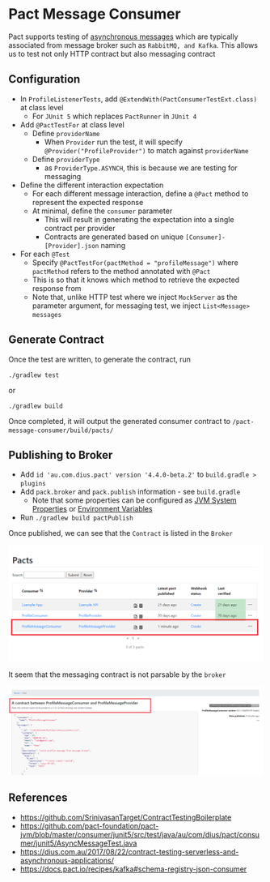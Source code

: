 # Pact Message Consumer

Pact supports testing of [asynchronous messages](https://docs.pact.io/implementation_guides/jvm/consumer/junit5#asynchronous-messages) which are typically associated from message broker such as `RabbitMQ, and Kafka`. This allows us to test not only HTTP contract but also messaging contract

## Configuration

- In `ProfileListenerTests`, add `@ExtendWith(PactConsumerTestExt.class)` at class level
  - For `JUnit 5` which replaces `PactRunner` in `JUnit 4`
- Add `@PactTestFor` at class level
  - Define `providerName`
    - When `Provider` run the test, it will specify `@Provider("ProfileProvider")` to match against `providerName`
  - Define `providerType`
    - as `ProviderType.ASYNCH`, this is because we are testing for messaging
- Define the different interaction expectation
  - For each different message interaction, define a `@Pact` method to represent the expected response
  - At minimal, define the `consumer` parameter
    - This will result in generating the expectation into a single contract per provider
    - Contracts are generated based on unique `[Consumer]-[Provider].json` naming
- For each `@Test`
  - Specify `@PactTestFor(pactMethod = "profileMessage")` where `pactMethod` refers to the method annotated with `@Pact`
  - This is so that it knows which method to retrieve the expected response from
  - Note that, unlike HTTP test where we inject `MockServer` as the parameter argument, for messaging test, we inject `List<Message> messages`

## Generate Contract

Once the test are written, to generate the contract, run

```
./gradlew test
```

or

```
./gradlew build
```

Once completed, it will output the generated consumer contract to `/pact-message-consumer/build/pacts/`

## Publishing to Broker

- Add `id 'au.com.dius.pact' version '4.4.0-beta.2'` to `build.gradle > plugins`
- Add `pack.broker` and `pack.publish` information - see `build.gradle`
  - Note that some properties can be configured as [JVM System Properties](https://github.com/pact-foundation/pact-jvm/blob/master/provider/gradle/README.md#configured-as-jvm-system-properties) or [Environment Variables](https://github.com/pact-foundation/pact-jvm/blob/master/provider/gradle/README.md#configured-as-environment-variables)
- Run `./gradlew build pactPublish`

Once published, we can see that the `Contract` is listed in the `Broker`

![pact-broker-1](/assets/pact-broker-6.png)

It seem that the messaging contract is not parsable by the `broker`

![pact-broker-2](/assets/pact-broker-7.png)


## References

- https://github.com/SrinivasanTarget/ContractTestingBoilerplate
- https://github.com/pact-foundation/pact-jvm/blob/master/consumer/junit5/src/test/java/au/com/dius/pact/consumer/junit5/AsyncMessageTest.java
- https://dius.com.au/2017/08/22/contract-testing-serverless-and-asynchronous-applications/
- https://docs.pact.io/recipes/kafka#schema-registry-json-consumer